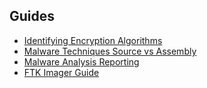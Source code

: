## Guides

* [Identifying Encryption Algorithms](encryption.md)
* [Malware Techniques Source vs Assembly](malware-src-vs-assembly.md)
* [Malware Analysis Reporting](reporting.md)
* [FTK Imager Guide](FTK-Tutorial.pdf)
